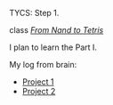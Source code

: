 TYCS: Step 1.


class [*From Nand to Tetris*](https://www.nand2tetris.org/)

I plan to learn the Part I.

My log from brain:
- [Project 1](01/README.md)
- [Project 2](02/README.md)
